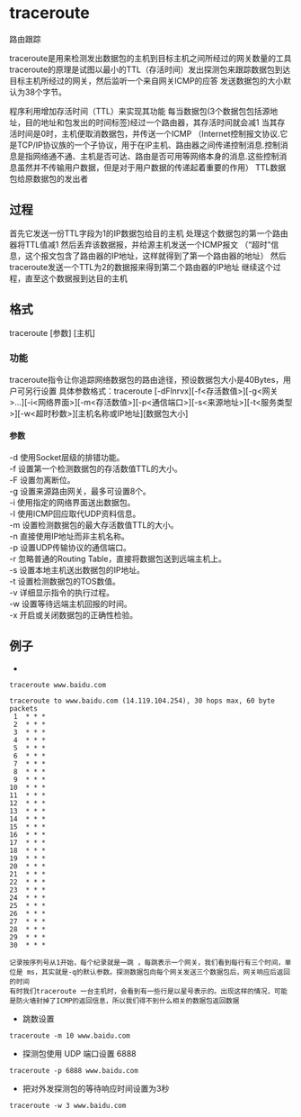 # traceroute
路由跟踪

traceroute是用来检测发出数据包的主机到目标主机之间所经过的网关数量的工具
traceroute的原理是试图以最小的TTL（存活时间）发出探测包来跟踪数据包到达目标主机所经过的网关，然后监听一个来自网关ICMP的应答
发送数据包的大小默认为38个字节。 

程序利用增加存活时间（TTL）来实现其功能
每当数据包(3个数据包包括源地址，目的地址和包发出的时间标签)经过一个路由器，其存活时间就会减1
当其存活时间是0时，主机便取消数据包，并传送一个ICMP
（Internet控制报文协议.它是TCP/IP协议族的一个子协议，用于在IP主机、路由器之间传递控制消息.控制消息是指网络通不通、主机是否可达、路由是否可用等网络本身的消息.这些控制消息虽然并不传输用户数据，但是对于用户数据的传递起着重要的作用）
TTL数据包给原数据包的发出者

## 过程
首先它发送一份TTL字段为1的IP数据包给目的主机
处理这个数据包的第一个路由器将TTL值减1
然后丢弃该数据报，并给源主机发送一个ICMP报文
（“超时”信息，这个报文包含了路由器的IP地址，这样就得到了第一个路由器的地址）
然后traceroute发送一个TTL为2的数据报来得到第二个路由器的IP地址
继续这个过程，直至这个数据报到达目的主机

## 格式
traceroute [参数] [主机] 

### 功能
traceroute指令让你追踪网络数据包的路由途径，预设数据包大小是40Bytes，用户可另行设置
具体参数格式：traceroute [-dFlnrvx][-f<存活数值>][-g<网关>…][-i<网络界面>][-m<存活数值>][-p<通信端口>][-s<来源地址>][-t<服务类型>][-w<超时秒数>][主机名称或IP地址][数据包大小]

#### 参数
-d 使用Socket层级的排错功能。  
-f 设置第一个检测数据包的存活数值TTL的大小。  
-F 设置勿离断位。  
-g 设置来源路由网关，最多可设置8个。  
-i 使用指定的网络界面送出数据包。  
-I 使用ICMP回应取代UDP资料信息。  
-m 设置检测数据包的最大存活数值TTL的大小。  
-n 直接使用IP地址而非主机名称。  
-p 设置UDP传输协议的通信端口。  
-r 忽略普通的Routing Table，直接将数据包送到远端主机上。  
-s 设置本地主机送出数据包的IP地址。  
-t 设置检测数据包的TOS数值。  
-v 详细显示指令的执行过程。  
-w 设置等待远端主机回报的时间。  
-x 开启或关闭数据包的正确性检验。 


## 例子

-
```shell
traceroute www.baidu.com

traceroute to www.baidu.com (14.119.104.254), 30 hops max, 60 byte packets
 1  * * *
 2  * * *
 3  * * *
 4  * * *
 5  * * *
 6  * * *
 7  * * *
 8  * * *
 9  * * *
10  * * *
11  * * *
12  * * *
13  * * *
14  * * *
15  * * *
16  * * *
17  * * *
18  * * *
19  * * *
20  * * *
21  * * *
22  * * *
23  * * *
24  * * *
25  * * *
26  * * *
27  * * *
28  * * *
29  * * *
30  * * *

记录按序列号从1开始，每个纪录就是一跳 ，每跳表示一个网关，我们看到每行有三个时间，单位是 ms，其实就是-q的默认参数。探测数据包向每个网关发送三个数据包后，网关响应后返回的时间
有时我们traceroute 一台主机时，会看到有一些行是以星号表示的。出现这样的情况，可能是防火墙封掉了ICMP的返回信息，所以我们得不到什么相关的数据包返回数据
```

- 跳数设置
```shell
traceroute -m 10 www.baidu.com
```

- 探测包使用 UDP 端口设置 6888
```shell
traceroute -p 6888 www.baidu.com  
```

- 把对外发探测包的等待响应时间设置为3秒
```shell
traceroute -w 3 www.baidu.com
```

